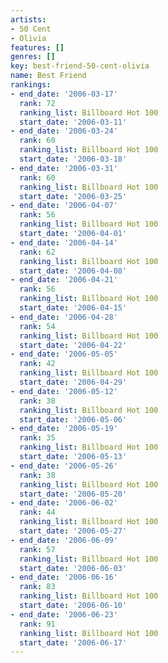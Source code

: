 ```yaml
---
artists:
- 50 Cent
- Olivia
features: []
genres: []
key: best-friend-50-cent-olivia
name: Best Friend
rankings:
- end_date: '2006-03-17'
  rank: 72
  ranking_list: Billboard Hot 100
  start_date: '2006-03-11'
- end_date: '2006-03-24'
  rank: 60
  ranking_list: Billboard Hot 100
  start_date: '2006-03-18'
- end_date: '2006-03-31'
  rank: 60
  ranking_list: Billboard Hot 100
  start_date: '2006-03-25'
- end_date: '2006-04-07'
  rank: 56
  ranking_list: Billboard Hot 100
  start_date: '2006-04-01'
- end_date: '2006-04-14'
  rank: 62
  ranking_list: Billboard Hot 100
  start_date: '2006-04-08'
- end_date: '2006-04-21'
  rank: 56
  ranking_list: Billboard Hot 100
  start_date: '2006-04-15'
- end_date: '2006-04-28'
  rank: 54
  ranking_list: Billboard Hot 100
  start_date: '2006-04-22'
- end_date: '2006-05-05'
  rank: 42
  ranking_list: Billboard Hot 100
  start_date: '2006-04-29'
- end_date: '2006-05-12'
  rank: 38
  ranking_list: Billboard Hot 100
  start_date: '2006-05-06'
- end_date: '2006-05-19'
  rank: 35
  ranking_list: Billboard Hot 100
  start_date: '2006-05-13'
- end_date: '2006-05-26'
  rank: 38
  ranking_list: Billboard Hot 100
  start_date: '2006-05-20'
- end_date: '2006-06-02'
  rank: 44
  ranking_list: Billboard Hot 100
  start_date: '2006-05-27'
- end_date: '2006-06-09'
  rank: 57
  ranking_list: Billboard Hot 100
  start_date: '2006-06-03'
- end_date: '2006-06-16'
  rank: 83
  ranking_list: Billboard Hot 100
  start_date: '2006-06-10'
- end_date: '2006-06-23'
  rank: 91
  ranking_list: Billboard Hot 100
  start_date: '2006-06-17'
---
```


